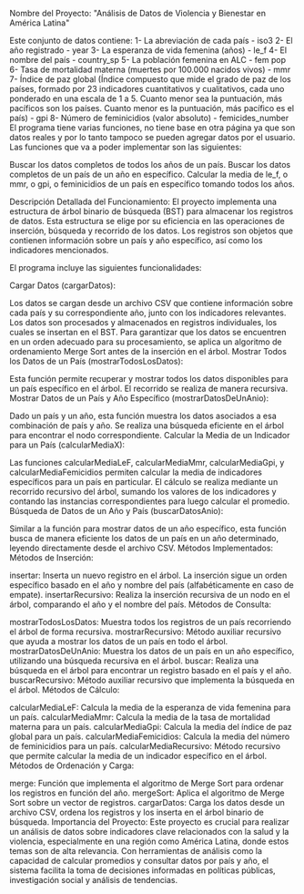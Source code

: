 Nombre del Proyecto: "Análisis de Datos de Violencia y Bienestar en América Latina"

Este conjunto de datos contiene:
1- La abreviación de cada país - iso3
2- El año registrado - year
3- La esperanza de vida femenina (años) - le_f
4- El nombre del país - country_sp
5- La población femenina en ALC - fem pop
6- Tasa de mortalidad materna (muertes por 100.000 nacidos
vivos) - mmr
7- Índice de paz global (Índice compuesto que mide el grado de
paz de los países, formado por 23 indicadores cuantitativos y
cualitativos, cada uno ponderado en una escala de 1 a 5.
Cuanto menor sea la puntuación, más pacíficos son los países.
Cuanto menor es la puntuación, más pacífico es el país) - gpi
8- Número de feminicidios (valor absoluto) - femicides_number
El programa tiene varias funciones, no tiene base en otra
página ya que son datos reales y por lo tanto tampoco se
pueden agregar datos por el usuario. Las funciones que va a
poder implementar son las siguientes:

Buscar los datos completos de todos los años de un país.
Buscar los datos completos de un país de un año en específico.
Calcular la media de le_f, o mmr, o gpi, o feminicidios de un país en específico tomando todos los años.

Descripción Detallada del Funcionamiento:
El proyecto implementa una estructura de árbol binario de búsqueda (BST) para almacenar los registros de datos. Esta estructura se elige por su eficiencia en las operaciones de inserción, búsqueda y recorrido de los datos. Los registros son objetos que contienen información sobre un país y año específico, así como los indicadores mencionados.

El programa incluye las siguientes funcionalidades:

Cargar Datos (cargarDatos):

Los datos se cargan desde un archivo CSV que contiene información sobre cada país y su correspondiente año, junto con los indicadores relevantes.
Los datos son procesados y almacenados en registros individuales, los cuales se insertan en el BST.
Para garantizar que los datos se encuentren en un orden adecuado para su procesamiento, se aplica un algoritmo de ordenamiento Merge Sort antes de la inserción en el árbol.
Mostrar Todos los Datos de un País (mostrarTodosLosDatos):

Esta función permite recuperar y mostrar todos los datos disponibles para un país específico en el árbol. El recorrido se realiza de manera recursiva.
Mostrar Datos de un País y Año Específico (mostrarDatosDeUnAnio):

Dado un país y un año, esta función muestra los datos asociados a esa combinación de país y año. Se realiza una búsqueda eficiente en el árbol para encontrar el nodo correspondiente.
Calcular la Media de un Indicador para un País (calcularMediaX):

Las funciones calcularMediaLeF, calcularMediaMmr, calcularMediaGpi, y calcularMediaFemicidios permiten calcular la media de indicadores específicos para un país en particular.
El cálculo se realiza mediante un recorrido recursivo del árbol, sumando los valores de los indicadores y contando las instancias correspondientes para luego calcular el promedio.
Búsqueda de Datos de un Año y País (buscarDatosAnio):

Similar a la función para mostrar datos de un año específico, esta función busca de manera eficiente los datos de un país en un año determinado, leyendo directamente desde el archivo CSV.
Métodos Implementados:
Métodos de Inserción:

insertar: Inserta un nuevo registro en el árbol. La inserción sigue un orden específico basado en el año y nombre del país (alfabéticamente en caso de empate).
insertarRecursivo: Realiza la inserción recursiva de un nodo en el árbol, comparando el año y el nombre del país.
Métodos de Consulta:

mostrarTodosLosDatos: Muestra todos los registros de un país recorriendo el árbol de forma recursiva.
mostrarRecursivo: Método auxiliar recursivo que ayuda a mostrar los datos de un país en todo el árbol.
mostrarDatosDeUnAnio: Muestra los datos de un país en un año específico, utilizando una búsqueda recursiva en el árbol.
buscar: Realiza una búsqueda en el árbol para encontrar un registro basado en el país y el año.
buscarRecursivo: Método auxiliar recursivo que implementa la búsqueda en el árbol.
Métodos de Cálculo:

calcularMediaLeF: Calcula la media de la esperanza de vida femenina para un país.
calcularMediaMmr: Calcula la media de la tasa de mortalidad materna para un país.
calcularMediaGpi: Calcula la media del índice de paz global para un país.
calcularMediaFemicidios: Calcula la media del número de feminicidios para un país.
calcularMediaRecursivo: Método recursivo que permite calcular la media de un indicador específico en el árbol.
Métodos de Ordenación y Carga:

merge: Función que implementa el algoritmo de Merge Sort para ordenar los registros en función del año.
mergeSort: Aplica el algoritmo de Merge Sort sobre un vector de registros.
cargarDatos: Carga los datos desde un archivo CSV, ordena los registros y los inserta en el árbol binario de búsqueda.
Importancia del Proyecto:
Este proyecto es crucial para realizar un análisis de datos sobre indicadores clave relacionados con la salud y la violencia, especialmente en una región como América Latina, donde estos temas son de alta relevancia. Con herramientas de análisis como la capacidad de calcular promedios y consultar datos por país y año, el sistema facilita la toma de decisiones informadas en políticas públicas, investigación social y análisis de tendencias.
